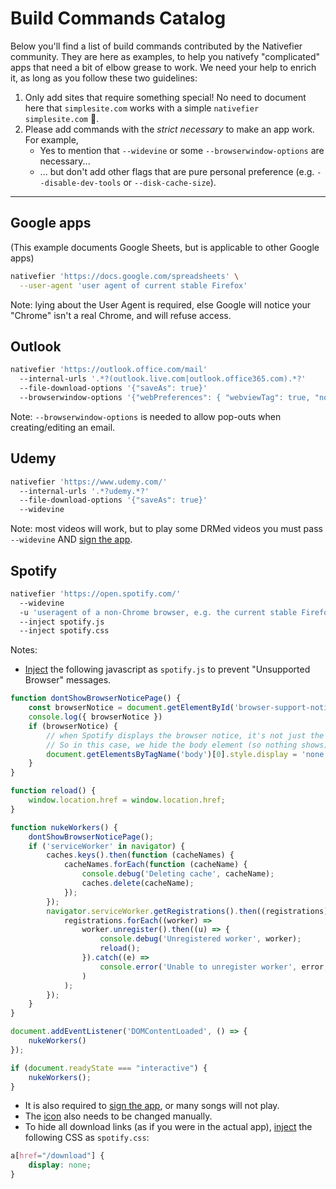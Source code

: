 # Build Commands Catalog

Below you'll find a list of build commands contributed by the Nativefier community. They are here as examples, to help you nativefy "complicated" apps that need a bit of elbow grease to work. We need your help to enrich it, as long as you follow these two guidelines:

1. Only add sites that require something special! No need to document here that `simplesite.com` works with a simple `nativefier simplesite.com` 🙂.
2. Please add commands with the *strict necessary* to make an app work. For example,
    - Yes to mention that `--widevine` or some `--browserwindow-options` are necessary...
    - ... but don't add other flags that are pure personal preference (e.g. `--disable-dev-tools` or `--disk-cache-size`).

---

## Google apps

(This example documents Google Sheets, but is applicable to other Google apps)

```sh
nativefier 'https://docs.google.com/spreadsheets' \
  --user-agent 'user agent of current stable Firefox'
```

Note: lying about the User Agent is required, else Google will notice your "Chrome" isn't a real Chrome, and will refuse access.

## Outlook

```sh
nativefier 'https://outlook.office.com/mail'
  --internal-urls '.*?(outlook.live.com|outlook.office365.com).*?'
  --file-download-options '{"saveAs": true}'
  --browserwindow-options '{"webPreferences": { "webviewTag": true, "nodeIntegration": true, "nodeIntegrationInSubFrames": true, "nativeWindowOpen": true } }'
```

Note: `--browserwindow-options` is needed to allow pop-outs when creating/editing an email.

## Udemy

```sh
nativefier 'https://www.udemy.com/'
  --internal-urls '.*?udemy.*?'
  --file-download-options '{"saveAs": true}'
  --widevine
```

Note: most videos will work, but to play some DRMed videos you must pass `--widevine` AND [sign the app](https://github.com/nativefier/nativefier/issues/1147#issuecomment-828750362).

## Spotify

```sh
nativefier 'https://open.spotify.com/'
  --widevine
  -u 'useragent of a non-Chrome browser, e.g. the current stable Firefox'
  --inject spotify.js
  --inject spotify.css
```

Notes:

- [Inject](https://github.com/nativefier/nativefier/blob/master/docs/api.md#inject) the following javascript as `spotify.js` to prevent "Unsupported Browser" messages.
```javascript
function dontShowBrowserNoticePage() {
    const browserNotice = document.getElementById('browser-support-notice');
    console.log({ browserNotice })
    if (browserNotice) {
        // when Spotify displays the browser notice, it's not just the notice, but the entire page is focused on not allowing you to proceed.
        // So in this case, we hide the body element (so nothing shows) until the JS can delete the service worker and reload (which will actually load the player)
        document.getElementsByTagName('body')[0].style.display = 'none';
    }
}

function reload() {
    window.location.href = window.location.href;
}

function nukeWorkers() {
    dontShowBrowserNoticePage();
    if ('serviceWorker' in navigator) {
        caches.keys().then(function (cacheNames) {
            cacheNames.forEach(function (cacheName) {
                console.debug('Deleting cache', cacheName);
                caches.delete(cacheName);
            });
        });
        navigator.serviceWorker.getRegistrations().then((registrations) => {
            registrations.forEach((worker) =>
                worker.unregister().then((u) => {
                    console.debug('Unregistered worker', worker);
                    reload();
                }).catch((e) =>
                    console.error('Unable to unregister worker', error, { worker })
                )
            );
        });
    }
}

document.addEventListener('DOMContentLoaded', () => {
    nukeWorkers()
});

if (document.readyState === "interactive") {
    nukeWorkers();
}
```

- It is also required to [sign the app](https://github.com/nativefier/nativefier/blob/master/docs/api.md#widevine), or many songs will not play.
- The [icon](https://github.com/nativefier/nativefier/blob/master/docs/api.md#icon) also needs to be changed manually.
- To hide all download links (as if you were in the actual app), [inject](https://github.com/nativefier/nativefier/blob/master/docs/api.md#inject) the following CSS as `spotify.css`:
```css
a[href="/download"] {
    display: none;
}
```
